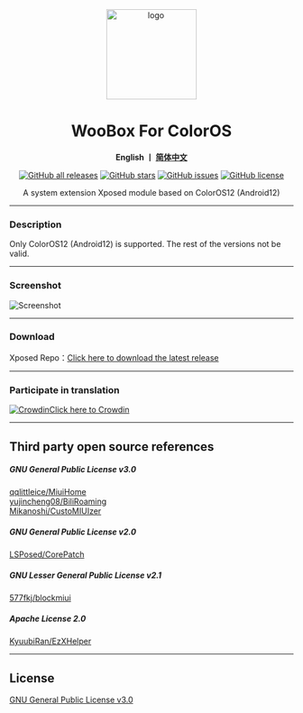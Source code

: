 <div align="center">
   <img width="160" src="https://raw.githubusercontent.com/Simplicity-Team/WooBoxForColorOS/main/doc/ic_launcher.png" alt="logo">
   <h1>WooBox For ColorOS</h1>
   <p>
       <b>English  丨 <a href="https://github.com/Simplicity-Team/WooBoxForColorOS/blob/main/README.md">简体中文</a></b>
    </p>
   <a href="https://github.com/Xposed-Modules-Repo/com.lt2333.wooboxforcoloros/releases"><img alt="GitHub all releases" src="https://img.shields.io/github/downloads/Xposed-Modules-Repo/com.lt2333.wooboxforcoloros/total?label=Downloads"></a>
   <a href="https://github.com/Simplicity-Team/WooBoxForColorOS/stargazers"><img alt="GitHub stars" src="https://img.shields.io/github/stars/Simplicity-Team/WooBoxForColorOS"></a>
   <a href="https://github.com/Simplicity-Team/WooBoxForColorOS/issues"><img alt="GitHub issues" src="https://img.shields.io/github/issues/Simplicity-Team/WooBoxForColorOS"></a>
   <a href="https://github.com/Simplicity-Team/WooBoxForColorOS/blob/main/LICENSE"><img alt="GitHub license" src="https://img.shields.io/github/license/Simplicity-Team/WooBoxForColorOS"></a>
   <p>A system extension Xposed module based on ColorOS12 (Android12) </p>
</div>

---

### Description

Only ColorOS12 (Android12) is supported. The rest of the versions not be valid.  

---

### Screenshot
![Screenshot](https://raw.githubusercontent.com/Simplicity-Team/WooBoxForColorOS/main/doc/en.jpg)  

---

### Download

Xposed Repo：[Click here to download the latest release](https://github.com/Xposed-Modules-Repo/com.lt2333.wooboxforcoloros/releases)  


---

### Participate in translation
[![Crowdin](https://badges.crowdin.net/simplicitytools/localized.svg)](https://crowdin.com/project/simplicitytools)[Click here to Crowdin](https://crowdin.com/project/simplicitytools)

---

## Third party open source references
##### GNU General Public License v3.0
[qqlittleice/MiuiHome](https://github.com/qqlittleice/MiuiHome)  
[yujincheng08/BiliRoaming](https://github.com/yujincheng08/BiliRoaming)  
[Mikanoshi/CustoMIUIzer](https://code.highspec.ru/Mikanoshi/CustoMIUIzer)
##### GNU General Public License v2.0
[LSPosed/CorePatch](https://github.com/LSPosed/CorePatch)  
##### GNU Lesser General Public License v2.1
[577fkj/blockmiui](https://github.com/577fkj/blockmiui)
##### Apache License 2.0
[KyuubiRan/EzXHelper](https://github.com/KyuubiRan/EzXHelper)

---

## License
[GNU General Public License v3.0](https://github.com/Simplicity-Team/WooBoxForColorOS/blob/main/LICENSE)

